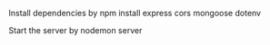 Install dependencies by
    npm install express cors mongoose dotenv

Start the server by 
    nodemon server
